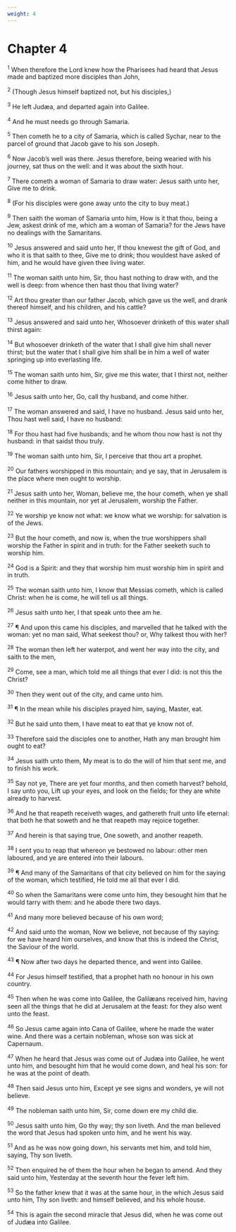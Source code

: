 ```yaml
---
weight: 4
---
```


# Chapter 4

<sup>1</sup> When therefore the Lord knew how the Pharisees had heard that Jesus made and baptized more disciples than John, 

<sup>2</sup> (Though Jesus himself baptized not, but his disciples,) 

<sup>3</sup> He left Judæa, and departed again into Galilee. 

<sup>4</sup> And he must needs go through Samaria. 

<sup>5</sup> Then cometh he to a city of Samaria, which is called Sychar, near to the parcel of ground that Jacob gave to his son Joseph. 

<sup>6</sup> Now Jacob’s well was there. Jesus therefore, being wearied with his journey, sat thus on the well: and it was about the sixth hour. 

<sup>7</sup> There cometh a woman of Samaria to draw water: Jesus saith unto her, Give me to drink. 

<sup>8</sup> (For his disciples were gone away unto the city to buy meat.) 

<sup>9</sup> Then saith the woman of Samaria unto him, How is it that thou, being a Jew, askest drink of me, which am a woman of Samaria? for the Jews have no dealings with the Samaritans. 

<sup>10</sup> Jesus answered and said unto her, If thou knewest the gift of God, and who it is that saith to thee, Give me to drink; thou wouldest have asked of him, and he would have given thee living water. 

<sup>11</sup> The woman saith unto him, Sir, thou hast nothing to draw with, and the well is deep: from whence then hast thou that living water? 

<sup>12</sup> Art thou greater than our father Jacob, which gave us the well, and drank thereof himself, and his children, and his cattle? 

<sup>13</sup> Jesus answered and said unto her, Whosoever drinketh of this water shall thirst again: 

<sup>14</sup> But whosoever drinketh of the water that I shall give him shall never thirst; but the water that I shall give him shall be in him a well of water springing up into everlasting life. 

<sup>15</sup> The woman saith unto him, Sir, give me this water, that I thirst not, neither come hither to draw. 

<sup>16</sup> Jesus saith unto her, Go, call thy husband, and come hither. 

<sup>17</sup> The woman answered and said, I have no husband. Jesus said unto her, Thou hast well said, I have no husband: 

<sup>18</sup> For thou hast had five husbands; and he whom thou now hast is not thy husband: in that saidst thou truly. 

<sup>19</sup> The woman saith unto him, Sir, I perceive that thou art a prophet. 

<sup>20</sup> Our fathers worshipped in this mountain; and ye say, that in Jerusalem is the place where men ought to worship. 

<sup>21</sup> Jesus saith unto her, Woman, believe me, the hour cometh, when ye shall neither in this mountain, nor yet at Jerusalem, worship the Father. 

<sup>22</sup> Ye worship ye know not what: we know what we worship: for salvation is of the Jews. 

<sup>23</sup> But the hour cometh, and now is, when the true worshippers shall worship the Father in spirit and in truth: for the Father seeketh such to worship him. 

<sup>24</sup> God is a Spirit: and they that worship him must worship him in spirit and in truth. 

<sup>25</sup> The woman saith unto him, I know that Messias cometh, which is called Christ: when he is come, he will tell us all things. 

<sup>26</sup> Jesus saith unto her, I that speak unto thee am he. 

<sup>27</sup> ¶ And upon this came his disciples, and marvelled that he talked with the woman: yet no man said, What seekest thou? or, Why talkest thou with her? 

<sup>28</sup> The woman then left her waterpot, and went her way into the city, and saith to the men, 

<sup>29</sup> Come, see a man, which told me all things that ever I did: is not this the Christ? 

<sup>30</sup> Then they went out of the city, and came unto him. 

<sup>31</sup> ¶ In the mean while his disciples prayed him, saying, Master, eat. 

<sup>32</sup> But he said unto them, I have meat to eat that ye know not of. 

<sup>33</sup> Therefore said the disciples one to another, Hath any man brought him ought to eat? 

<sup>34</sup> Jesus saith unto them, My meat is to do the will of him that sent me, and to finish his work. 

<sup>35</sup> Say not ye, There are yet four months, and then cometh harvest? behold, I say unto you, Lift up your eyes, and look on the fields; for they are white already to harvest. 

<sup>36</sup> And he that reapeth receiveth wages, and gathereth fruit unto life eternal: that both he that soweth and he that reapeth may rejoice together. 

<sup>37</sup> And herein is that saying true, One soweth, and another reapeth. 

<sup>38</sup> I sent you to reap that whereon ye bestowed no labour: other men laboured, and ye are entered into their labours. 

<sup>39</sup> ¶ And many of the Samaritans of that city believed on him for the saying of the woman, which testified, He told me all that ever I did. 

<sup>40</sup> So when the Samaritans were come unto him, they besought him that he would tarry with them: and he abode there two days. 

<sup>41</sup> And many more believed because of his own word; 

<sup>42</sup> And said unto the woman, Now we believe, not because of thy saying: for we have heard him ourselves, and know that this is indeed the Christ, the Saviour of the world. 

<sup>43</sup> ¶ Now after two days he departed thence, and went into Galilee. 

<sup>44</sup> For Jesus himself testified, that a prophet hath no honour in his own country. 

<sup>45</sup> Then when he was come into Galilee, the Galilæans received him, having seen all the things that he did at Jerusalem at the feast: for they also went unto the feast. 

<sup>46</sup> So Jesus came again into Cana of Galilee, where he made the water wine. And there was a certain nobleman, whose son was sick at Capernaum. 

<sup>47</sup> When he heard that Jesus was come out of Judæa into Galilee, he went unto him, and besought him that he would come down, and heal his son: for he was at the point of death. 

<sup>48</sup> Then said Jesus unto him, Except ye see signs and wonders, ye will not believe. 

<sup>49</sup> The nobleman saith unto him, Sir, come down ere my child die. 

<sup>50</sup> Jesus saith unto him, Go thy way; thy son liveth. And the man believed the word that Jesus had spoken unto him, and he went his way. 

<sup>51</sup> And as he was now going down, his servants met him, and told him, saying, Thy son liveth. 

<sup>52</sup> Then enquired he of them the hour when he began to amend. And they said unto him, Yesterday at the seventh hour the fever left him. 

<sup>53</sup> So the father knew that it was at the same hour, in the which Jesus said unto him, Thy son liveth: and himself believed, and his whole house. 

<sup>54</sup> This is again the second miracle that Jesus did, when he was come out of Judæa into Galilee. 


